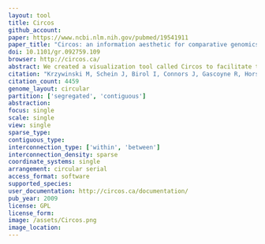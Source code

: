 ```yaml
---
layout: tool 
title: Circos
github_account: 
paper: https://www.ncbi.nlm.nih.gov/pubmed/19541911
paper_title: "Circos: an information aesthetic for comparative genomics"
doi: 10.1101/gr.092759.109
browser: http://circos.ca/
abstract: We created a visualization tool called Circos to facilitate the identification and analysis of similarities and differences arising from comparisons of genomes. Our tool is effective in displaying variation in genome structure and, generally, any other kind of positional relationships between genomic intervals. Such data are routinely produced by sequence alignments, hybridization arrays, genome mapping, and genotyping studies. Circos uses a circular ideogram layout to facilitate the display of relationships between pairs of positions by the use of ribbons, which encode the position, size, and orientation of related genomic elements. Circos is capable of displaying data as scatter, line, and histogram plots, heat maps, tiles, connectors, and text. Bitmap or vector images can be created from GFF-style data inputs and hierarchical configuration files, which can be easily generated by automated tools, making Circos suitable for rapid deployment in data analysis and reporting pipelines.
citation: "Krzywinski M, Schein J, Birol I, Connors J, Gascoyne R, Horsman D, et al. Circos: an information aesthetic for comparative genomics. Genome Res. 2009;19: 1639–1645."
citation_count: 4459
genome_layout: circular
partition: ['segregated', 'contiguous']
abstraction: 
focus: single
scale: single
view: single
sparse_type: 
contiguous_type: 
interconnection_type: ['within', 'between']
interconnection_density: sparse
coordinate_systems: single
arrangement: circular serial
access_format: software
supported_species: 
user_documentation: http://circos.ca/documentation/
pub_year: 2009
license: GPL
license_form: 
image: /assets/Circos.png
image_location: 
---
```

